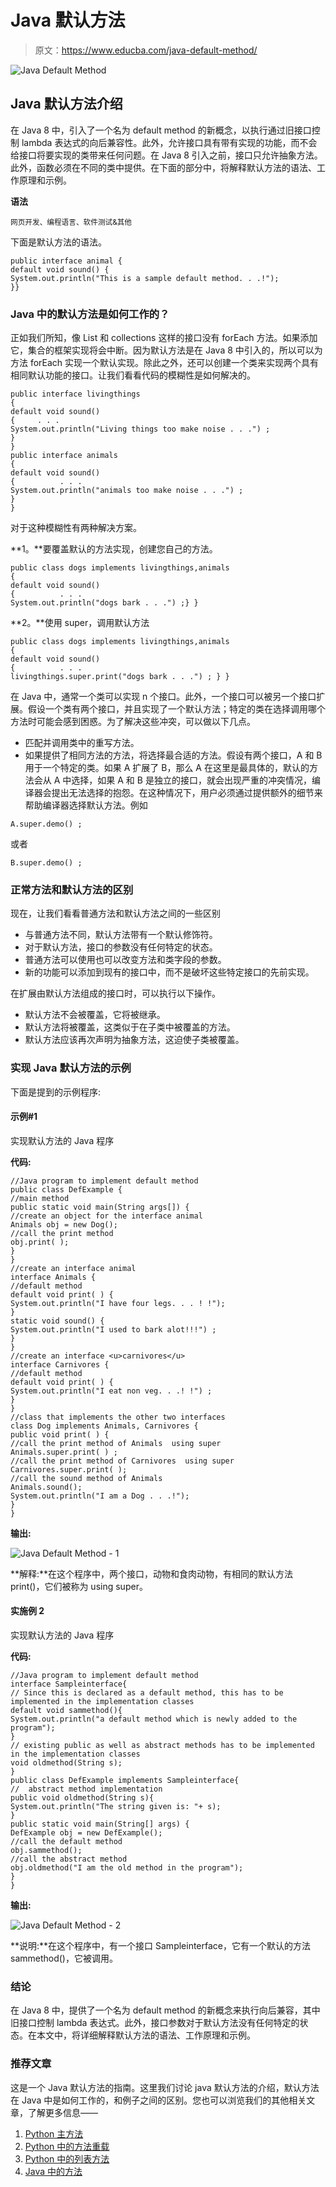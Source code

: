 # Java 默认方法

> 原文：<https://www.educba.com/java-default-method/>

![Java Default Method](img/f6a5a645499c0457459035935d34284d.png)



## Java 默认方法介绍

在 Java 8 中，引入了一个名为 default method 的新概念，以执行通过旧接口控制 lambda 表达式的向后兼容性。此外，允许接口具有带有实现的功能，而不会给接口将要实现的类带来任何问题。在 Java 8 引入之前，接口只允许抽象方法。此外，函数必须在不同的类中提供。在下面的部分中，将解释默认方法的语法、工作原理和示例。

**语法**

<small>网页开发、编程语言、软件测试&其他</small>

下面是默认方法的语法。

```
public interface animal {
default void sound() {
System.out.println("This is a sample default method. . .!");
}}
```

### Java 中的默认方法是如何工作的？

正如我们所知，像 List 和 collections 这样的接口没有 forEach 方法。如果添加它，集合的框架实现将会中断。因为默认方法是在 Java 8 中引入的，所以可以为方法 forEach 实现一个默认实现。除此之外，还可以创建一个类来实现两个具有相同默认功能的接口。让我们看看代码的模糊性是如何解决的。

```
public interface livingthings
{
default void sound()
{     . . .
System.out.println("Living things too make noise . . .") ;
}
}
public interface animals
{
default void sound()
{          . . .
System.out.println("animals too make noise . . .") ;
}
}
```

对于这种模糊性有两种解决方案。

**1。**要覆盖默认的方法实现，创建您自己的方法。

```
public class dogs implements livingthings,animals
{
default void sound()
{          . . .
System.out.println("dogs bark . . .") ;} }
```

**2。**使用 super，调用默认方法

```
public class dogs implements livingthings,animals
{
default void sound()
{          . . .
livingthings.super.print("dogs bark . . .") ; } }
```

在 Java 中，通常一个类可以实现 n 个接口。此外，一个接口可以被另一个接口扩展。假设一个类有两个接口，并且实现了一个默认方法；特定的类在选择调用哪个方法时可能会感到困惑。为了解决这些冲突，可以做以下几点。

*   匹配并调用类中的重写方法。
*   如果提供了相同方法的方法，将选择最合适的方法。假设有两个接口，A 和 B 用于一个特定的类。如果 A 扩展了 B，那么 A 在这里是最具体的，默认的方法会从 A 中选择，如果 A 和 B 是独立的接口，就会出现严重的冲突情况，编译器会提出无法选择的抱怨。在这种情况下，用户必须通过提供额外的细节来帮助编译器选择默认方法。例如

```
A.super.demo() ;
```

或者

```
B.super.demo() ;
```

### 正常方法和默认方法的区别

现在，让我们看看普通方法和默认方法之间的一些区别

*   与普通方法不同，默认方法带有一个默认修饰符。
*   对于默认方法，接口的参数没有任何特定的状态。
*   普通方法可以使用也可以改变方法和类字段的参数。
*   新的功能可以添加到现有的接口中，而不是破坏这些特定接口的先前实现。

在扩展由默认方法组成的接口时，可以执行以下操作。

*   默认方法不会被覆盖，它将被继承。
*   默认方法将被覆盖，这类似于在子类中被覆盖的方法。
*   默认方法应该再次声明为抽象方法，这迫使子类被覆盖。

### 实现 Java 默认方法的示例

下面是提到的示例程序:

#### 示例#1

实现默认方法的 Java 程序

**代码:**

```
//Java program to implement default method
public class DefExample {
//main method
public static void main(String args[]) {
//create an object for the interface animal
Animals obj = new Dog();
//call the print method
obj.print( );
}
}
//create an interface animal
interface Animals {
//default method
default void print( ) {
System.out.println("I have four legs. . . ! !");
}
static void sound() {
System.out.println("I used to bark alot!!!") ;
}
}
//create an interface <u>carnivores</u>
interface Carnivores {
//default method
default void print( ) {
System.out.println("I eat non veg. . .! !") ;
}
}
//class that implements the other two interfaces
class Dog implements Animals, Carnivores {
public void print( ) {
//call the print method of Animals  using super
Animals.super.print( ) ;
//call the print method of Carnivores  using super
Carnivores.super.print( );
//call the sound method of Animals
Animals.sound();
System.out.println("I am a Dog . . .!");
}
}
```

**输出:**

![Java Default Method - 1](img/d7df3a29c138223b709916c379139a74.png)



**解释:**在这个程序中，两个接口，动物和食肉动物，有相同的默认方法 print()，它们被称为 using super。

#### 实施例 2

实现默认方法的 Java 程序

**代码:**

```
//Java program to implement default method
interface Sampleinterface{
// Since this is declared as a default method, this has to be implemented in the implementation classes
default void sammethod(){
System.out.println("a default method which is newly added to the program");
}
// existing public as well as abstract methods has to be implemented in the implementation classes
void oldmethod(String s);
}
public class DefExample implements Sampleinterface{
//  abstract method implementation
public void oldmethod(String s){
System.out.println("The string given is: "+ s);
}
public static void main(String[] args) {
DefExample obj = new DefExample();
//call the default method
obj.sammethod();
//call the abstract method
obj.oldmethod("I am the old method in the program");
}
}
```

**输出:**

![Java Default Method - 2](img/b4220216cf83ac42f7a95d2850c78d85.png)



**说明:**在这个程序中，有一个接口 Sampleinterface，它有一个默认的方法 sammethod()，它被调用。

### 结论

在 Java 8 中，提供了一个名为 default method 的新概念来执行向后兼容，其中旧接口控制 lambda 表达式。此外，接口参数对于默认方法没有任何特定的状态。在本文中，将详细解释默认方法的语法、工作原理和示例。

### 推荐文章

这是一个 Java 默认方法的指南。这里我们讨论 java 默认方法的介绍，默认方法在 Java 中是如何工作的，和例子之间的区别。您也可以浏览我们的其他相关文章，了解更多信息——

1.  [Python 主方法](https://www.educba.com/python-main-method/)
2.  [Python 中的方法重载](https://www.educba.com/method-overloading-in-python/)
3.  [Python 中的列表方法](https://www.educba.com/list-method-in-python/)
4.  [Java 中的方法](https://www.educba.com/methods-in-java/)





